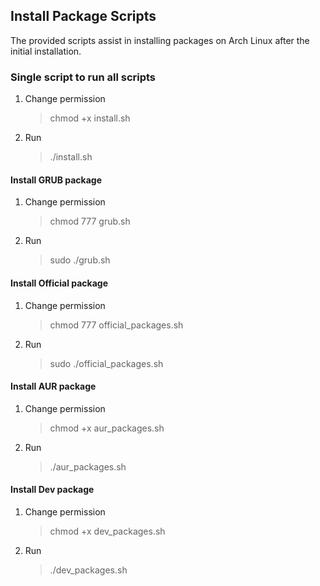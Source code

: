 ## Install Package Scripts

The provided scripts assist in installing packages on Arch Linux after the initial installation.

### Single script to run all scripts
1. Change permission
   > chmod +x install.sh
2. Run
    > ./install.sh

#### Install GRUB package
1. Change permission
   > chmod 777 grub.sh
2. Run
    > sudo ./grub.sh

#### Install Official package
1. Change permission
   > chmod 777 official_packages.sh
2. Run
    > sudo ./official_packages.sh

#### Install AUR package
1. Change permission
   > chmod +x aur_packages.sh
2. Run
    > ./aur_packages.sh

#### Install Dev package
1. Change permission
   > chmod +x dev_packages.sh
2. Run
    > ./dev_packages.sh
